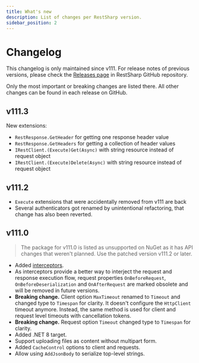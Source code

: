 ```yaml
---
title: What's new
description: List of changes per RestSharp version.
sidebar_position: 2
---
```


# Changelog

This changelog is only maintained since v111. For release notes of previous versions, please check the [Releases page](https://github.com/restsharp/RestSharp/releases) in RestSharp GitHub repository.

Only the most important or breaking changes are listed there. All other changes can be found in each release on GitHub.

## v111.3

New extensions:
* `RestResponse.GetHeader` for getting one response header value
* `RestResponse.GetHeaders` for getting a collection of header values
* `IRestClient.(Execute)Get(Async)` with string resource instead of request object
* `IRestClient.(Execute)Delete(Async)` with string resource instead of request object

## v111.2

* `Execute` extensions that were accidentally removed from v111 are back
* Several authenticators got renamed by unintentional refactoring, that change has also been reverted.

## v111.0

> The package for v111.0 is listed as unsupported on NuGet as it has API changes that weren't planned. Use the patched version v111.2 or later.

* Added [interceptors](advanced/interceptors.md).
* As interceptors provide a better way to interject the request and response execution flow, request properties `OnBeforeRequest`, `OnBeforeDeserialization` and `OnAfterRequest` are marked obsolete and will be removed in future versions.
* **Breaking change.** Client option `MaxTimeout` renamed to `Timeout` and changed type to `Timespan` for clarity. It doesn't configure the `HttpClient` timeout anymore. Instead, the same method is used for client and request level timeouts with cancellation tokens.
* **Breaking change.** Request option `Timeout` changed type to `Timespan` for clarity.
* Added .NET 8 target.
* Support uploading files as content without multipart form.
* Added `CacheControl` options to client and requests.
* Allow using `AddJsonBody` to serialize top-level strings.
